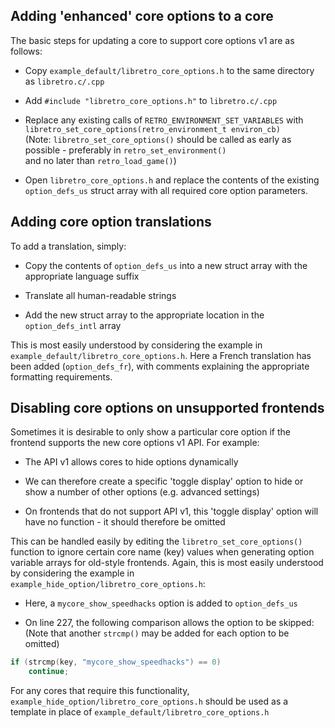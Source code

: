 ## Adding 'enhanced' core options to a core

The basic steps for updating a core to support core options v1 are as follows:

- Copy `example_default/libretro_core_options.h` to the same directory as `libretro.c/.cpp`

- Add `#include "libretro_core_options.h"` to `libretro.c/.cpp`

- Replace any existing calls of `RETRO_ENVIRONMENT_SET_VARIABLES` with `libretro_set_core_options(retro_environment_t environ_cb)`  
  (Note: `libretro_set_core_options()` should be called as early as possible - preferably in `retro_set_environment()`  
  and no later than `retro_load_game()`)

- Open `libretro_core_options.h` and replace the contents of the existing `option_defs_us` struct array with all required core option parameters.  

## Adding core option translations

To add a translation, simply:

- Copy the contents of `option_defs_us` into a new struct array with the appropriate language suffix

- Translate all human-readable strings

- Add the new struct array to the appropriate location in the `option_defs_intl` array

This is most easily understood by considering the example in `example_default/libretro_core_options.h`. Here a French translation has been added (`option_defs_fr`), with comments explaining the appropriate formatting requirements.

## Disabling core options on unsupported frontends

Sometimes it is desirable to only show a particular core option if the frontend supports the new core options v1 API. For example:

- The API v1 allows cores to hide options dynamically

- We can therefore create a specific 'toggle display' option to hide or show a number of other options (e.g. advanced settings)

- On frontends that do not support API v1, this 'toggle display' option will have no function - it should therefore be omitted

This can be handled easily by editing the `libretro_set_core_options()` function to ignore certain core name (key) values when generating option variable arrays for old-style frontends. Again, this is most easily understood by considering the example in `example_hide_option/libretro_core_options.h`:

- Here, a `mycore_show_speedhacks` option is added to `option_defs_us`

- On line 227, the following comparison allows the option to be skipped:  
  (Note that another `strcmp()` may be added for each option to be omitted)

```c
if (strcmp(key, "mycore_show_speedhacks") == 0)
	continue;
```

For any cores that require this functionality, `example_hide_option/libretro_core_options.h` should be used as a template in place of `example_default/libretro_core_options.h`
